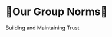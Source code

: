 # 🌟Our Group Norms🌟

<!-- group norms summary -->
Building and Maintaining Trust
 <!-- group norms list -->
